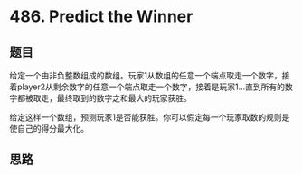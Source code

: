 # 486. Predict the Winner
## 题目
给定一个由非负整数组成的数组。玩家1从数组的任意一个端点取走一个数字，接着player2从剩余数字的任意一个端点取走一个数字，接着是玩家1...直到所有的数字都被取走，最终取到的数字之和最大的玩家获胜。

给定这样一个数组，预测玩家1是否能获胜。你可以假定每一个玩家取数的规则是使自己的得分最大化。

## 思路
